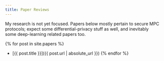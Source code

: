 ```yaml
---
title: Paper Reviews
---
```


My research is not yet focused.
Papers below mostly pertain to secure MPC protocols; expect some differential-privacy stuff as well, and inevitably some deep-learning related papers too.

{% for post in site.papers %}
 + [{{ post.title }}]({{ post.url | absolute_url }})
{% endfor %}
